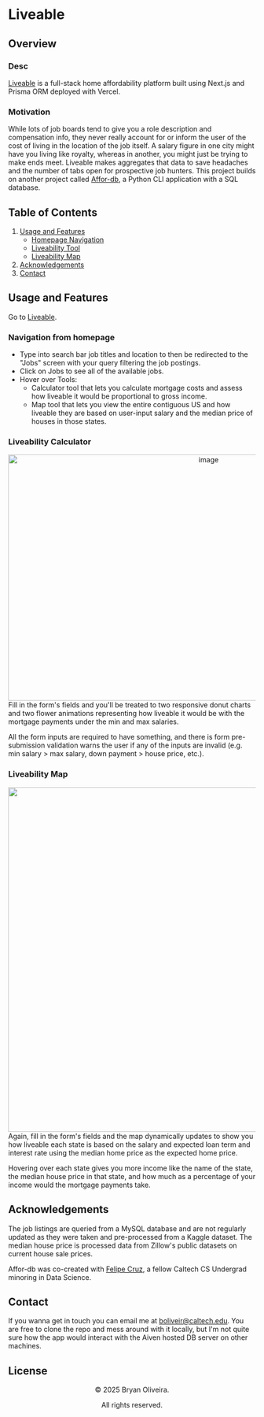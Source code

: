# Liveable

## Overview
### Desc
[Liveable](https://liveable-zeta.vercel.app/) is a full-stack home affordability platform built using Next.js and Prisma ORM deployed with Vercel.

### Motivation
While lots of job boards tend to give you a role description and compensation info, they never really account for or inform the user of the cost of living in the location of the job itself. A salary figure in one city might have you living like royalty, whereas in another, you might just be trying to make ends meet. Liveable makes aggregates that data to save headaches and the number of tabs open for prospective job hunters. This project builds on another project called [Affor-db](https://github.com/BryOliveira/affor-db), a Python CLI application with a SQL database.

## Table of Contents
1. [Usage and Features](#usage)
    - [Homepage Navigation](#home)
    - [Liveability Tool](#calc)
    - [Liveability Map](#map)
2. [Acknowledgements](#acknowledgements)
3. [Contact](#contact)

## Usage and Features <a name="usage"></a>
Go to [Liveable](https://liveable-zeta.vercel.app/).
### Navigation from homepage <a name="home"></a>
- Type into search bar job titles and location to then be redirected to the "Jobs" screen with your query filtering the job postings.
- Click on Jobs to see all of the available jobs.
- Hover over Tools:
  - Calculator tool that lets you calculate mortgage costs and assess how liveable it would be proportional to gross income.
  - Map tool that lets you view the entire contiguous US and how liveable they are based on user-input salary and the median price of houses in those states.
### Liveability Calculator <a name="calc"></a>
<div align="center"><img width="800" height="500" alt="image" src="https://github.com/user-attachments/assets/77e8292d-588d-4292-994d-da7cb4495904" /></div>
Fill in the form's fields and you'll be treated to two responsive donut charts and two flower animations representing how liveable it would be with the mortgage payments under the min and max salaries.

All the form inputs are required to have something, and there is form pre-submission validation warns the user if any of the inputs are invalid (e.g. min salary > max salary, down payment > house price, etc.).

### Liveability Map <a name="map"></a>
<div align="center"><img width="1200" height="700" alt="image" src="https://github.com/user-attachments/assets/ae053fed-27bb-4317-ba3c-44039d9212df" /></div>
Again, fill in the form's fields and the map dynamically updates to show you how liveable each state is based on the salary and expected loan term and interest rate using the median home price as the expected home price.

Hovering over each state gives you more income like the name of the state, the median house price in that state, and how much as a percentage of your income would the mortgage payments take.

## Acknowledgements <a name="acknowledgements"></a>
The job listings are queried from a MySQL database and are not regularly updated as they were taken and pre-processed from a Kaggle dataset.
The median house price is processed data from Zillow's public datasets on current house sale prices.

Affor-db was co-created with [Felipe Cruz](https://github.com/PipeCruz), a fellow Caltech CS Undergrad minoring in Data Science.

## Contact <a name="contact"></a>
If you wanna get in touch you can email me at [boliveir@caltech.edu](mailto:boliveir@caltech.edu).
You are free to clone the repo and mess around with it locally, but I'm not quite sure how the app would interact with the Aiven hosted DB server on other machines.

## License <a name="license"></a>
<div align="center">
  &copy; 2025 Bryan Oliveira.
  
  All rights reserved.
</div>

